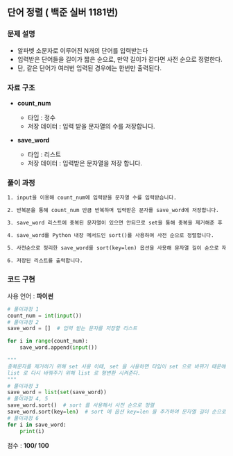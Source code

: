 ## 단어 정렬 ( 백준 실버 1181번)

### 문제 설명

- 알파벳 소문자로 이루어진 N개의 단어를 입력받는다
- 입력받은 단어들을  길이가 짧은 순으로, 만약 길이가 같다면 사전 순으로 정렬한다.
- 단, 같은 단어가 여러번 입력된 경우에는 한번만 출력된다.


### 자료 구조

- **count_num**
    - 타입 : 정수
    - 저장 데이터 : 입력 받을 문자열의 수를 저장합니다. 

- **save_word**
    - 타입 : 리스트
    - 저장 데이터 : 입력받은 문자열을 저장 합니다.

### 풀이 과정

```txt
1. input을 이용해 count_num에 입력받을 문자열 수를 입력받습니다.

2. 반복문을 통해 count_num 만큼 반복하며 입력받은 문자를 save_word에 저장합니다.

3. save_word 리스트에 중복된 문자열이 있으면 안되므로 set을 통해 중복을 제거해준 후 다시 list로 형변환을 시켜줍니다. 

4. save_word를 Python 내장 메서드인 sort()를 사용하여 사전 순으로 정렬합니다.

5. 사전순으로 정리한 save_word를 sort(key=len) 옵션을 사용해 문자열 길이 순으로 재 정렬 해줍니다.

6. 저장된 리스트를 출력합니다.
```

### 코드 구현
사용 언어 : **파이썬**
```python
# 풀이과정 1
count_num = int(input())
# 풀이과정 2
save_word = []  # 입력 받는 문자를 저장할 리스트

for i in range(count_num):
    save_word.append(input())

"""
중복문자를 제거하기 위해 set 사용 이때, set 을 사용하면 타입이 set 으로 바뀌기 때문에 
list 로 다시 바꿔주기 위해 list 로 형변환 시켜준다.
"""
# 풀이과정 3
save_word = list(set(save_word))
# 풀이과정 4, 5
save_word.sort()  # sort 를 사용해서 사전 순으로 정렬
save_word.sort(key=len)  # sort 에 옵션 key=len 을 추가하여 문자열 길이 순으로 정렬
# 풀이과정 6
for i in save_word:
    print(i)
```
점수 : **100/ 100**
